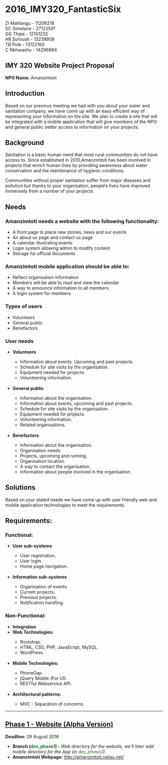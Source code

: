 # 2016_IMY320_FantasticSix

ZI Mahlangu - 11206218 <br />
SC Simelane - 27122591 <br />
GG Thipe    - 12101232 <br />
AR Soroush  - 13238958 <br />
TB Pole     - 13122160 <br />
C Nkhwashu  - 14296684 <br />


<h2>IMY 320 Website Project Proposal</h2>
<b>NPO Name: </b>Amanzimtoti

<h2>Introduction</h2>

Based on our previous meeting we had with you about your water and sanitation company, we have come up with an easy efficient way of representing your information on the site. We plan to create a site that will be integrated with a mobile application that will give members of the NPO and general public better access to information on your projects. <br />

<h2>Background</h2>
Sanitation is a basic human need that most rural communities do not have access to. Since established in 2010,Amanzimtoti has been involved in projects that enrich human lives by providing awareness about water conservation and the maintenance of hygienic conditions. <br />

Communities without proper sanitation suffer from major diseases and pollution but thanks to your organisation, people’s lives have improved immensely from a number of your projects.<br />

<h2>Needs</h2>
<h3>Amanzimtoti needs a website with the following functionality:</h3>
<ul>
    <li>A front page to place new stories, news and our events</li>
    <li>An about us page and contact us page</li>
    <li>A calendar illustrating events</li>
    <li>Login system allowing admin to modify content</li>
    <li>Storage for official documents</li>
</ul>

<h3>Amanzimtoti mobile application should be able to:</h3>
<ul>
    <li>Reflect organisation information</li>
    <li>Members will be able to read and view the calendar</li>
    <li>A way to announce information to all members</li>
    <li>A login system for members</li>
</ul>
  
 <h3> Types of users</h3>
<ul>
    <li>Volunteers</li>
    <li>General public</li>
    <li>Benefactors</li>
</ul>

<h3>User needs</h3>
<ul>
    <li><b>Volunteers</b></li>
    <ul>
        <li>Information about events. Upcoming and past projects.</li>
        <li>Schedule for site visits by the organisation.</li>
        <li>Equipment needed for projects.</li>
        <li>Volunteering information.</li>
    </ul>
    <br />
    <li><b>General public</b></li>
    <ul>
        <li>Information about the organisation.</li>
        <li>Information about events, upcoming and past projects.</li>
        <li>Schedule for site visits by the organisation.</li>
        <li>Equipment needed for projects.</li>
        <li>Volunteering information.</li>
        <li>Related organisations.</li>
    </ul>
    <br />
    <li><b>Benefactors</b></li>
    <ul>
        <li>Information about the organisation.</li>
        <li>Organisation needs.</li>
        <li>Projects, upcoming and running.</li>
        <li>Organisation location.</li>
        <li>A way to contact the organisation.</li>
        <li>Information about people involved in the organisation.</li>
    </ul>
</ul>    

  
<h2>Solutions</h2>
Based on your stated needs we have come up with user friendly web and mobile application technologies to meet the requirements.<br />

<h2>Requirements:</h2>

<h3>Functional:</h3>
<ul>
    <li><b>User sub-systems</b></li>
    <ul>
        <li>User registration.</li>
        <li>User login.</li>
        <li>Home page navigation.</li>
    </ul>
    <br />
    <li><b>Information sub-systems</b></li>
    <ul>
        <li>Organisation of events.</li>
        <li>Current projects.</li>
        <li>Previous projects.</li>
        <li>Notification handling.</li>
    </ul>
</ul>

<h3>Non-Functional:</h3>
<ul>
    <li><b>Integration</b></li>
    <li><b>Web Technologies:</b></li>
    <ul>
        <li>Bootstrap.</li>
        <li><Languages: <i>HTML, CSS, PHP, JavaScript, MySQL</i>.</li>
        <li>WordPress.</li>
    </ul>
    <br />
    <li><b>Mobile Technologies:</b></li>
    <ul>
        <li>PhoneGap.</li>
        <li>jQuery Mobile (For UI).</li>
        <li>RESTful Webservice API.</li>
    </ul>
    <br />
    <li><b>Architectural patterns:</b></li>
    <ul>
        <li>MVC - Separation of concerns.</li>
    </ul>
</ul>
<hr />

<h2><u>Phase 1 - Website (Alpha Version)</u></h2>
<div>
    <b>Deadline: </b>29 August 2016<br />
    <ul>
        <li><b>Branch (<span style="color: green;">dev_phase1</span>) - </b><i> Web directory for the website, we'll later add mobile directory for the App (in <span style="color: green;">dev_phase2</span>).</i></li>
        <li><b>Amanzimtoti Webpage: </b><a href="http://amanzimtoti.netau.net/" target="_blank">http://amanzimtoti.netau.net/</a></li>
    </ul>
</div>